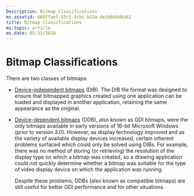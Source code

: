 ```yaml
---
Description: Bitmap Classifications
ms.assetid: 669ffaef-55c5-4cbc-b23a-de3d66bd6ab2
title: Bitmap Classifications
ms.topic: article
ms.date: 05/31/2018
---
```


# Bitmap Classifications

There are two classes of bitmaps:

-   [Device-independent bitmaps](device-independent-bitmaps.md) (DIB). The DIB file format was designed to ensure that bitmapped graphics created using one application can be loaded and displayed in another application, retaining the same appearance as the original.

-   [Device-dependent bitmaps](device-dependent-bitmaps.md) (DDB), also known as GDI bitmaps, were the only bitmaps available in early versions of 16-bit Microsoft Windows (prior to version 3.0). However, as display technology improved and as the variety of available display devices increased, certain inherent problems surfaced which could only be solved using DIBs. For example, there was no method of storing (or retrieving) the resolution of the display type on which a bitmap was created, so a drawing application could not quickly determine whether a bitmap was suitable for the type of video display device on which the application was running.

    Despite these problems, DDBs (also known as compatible bitmaps) are still useful for better GDI performance and for other situations.

 

 



